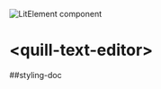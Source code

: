 ![LitElement component](https://img.shields.io/badge/litElement-component-blue.svg)

# \<quill-text-editor>

##styling-doc